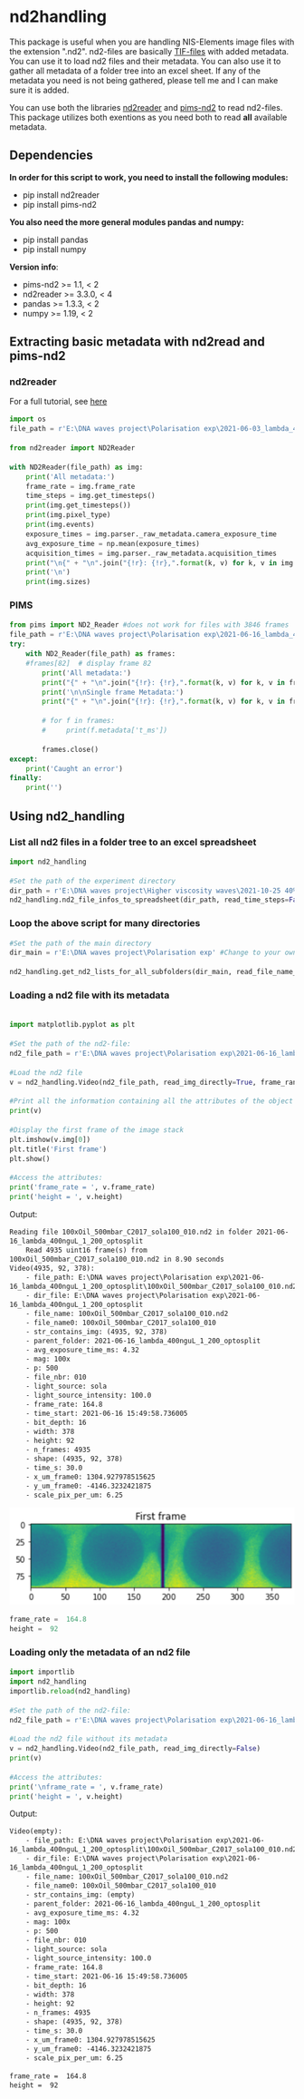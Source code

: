 # nd2handling
This package is useful when you are handling NIS-Elements image files with the extension ".nd2". nd2-files are basically [TIF-files](https://en.wikipedia.org/wiki/TIFF) with added metadata. You can use it to load nd2 files and their metadata. You can also use it to gather all metadata of a folder tree into an excel sheet. If any of the metadata you need is not being gathered, please tell me and I can make sure it is added.

You can use both the libraries [nd2reader](https://pypi.org/project/nd2reader/) and [pims-nd2](https://pypi.org/project/pims-nd2/) to read nd2-files. This package utilizes both exentions as you need both to read **all** available metadata.

## Dependencies
**In order for this script to work, you need to install the following modules:**

- pip install nd2reader
- pip install pims-nd2

**You also need the more general modules pandas and numpy:**
- pip install pandas
- pip install numpy

**Version info**:
- pims-nd2        >= 1.1, < 2
- nd2reader        >= 3.3.0, < 4
- pandas        >= 1.3.3,   < 2
- numpy             >= 1.19,  < 2

## Extracting basic metadata with nd2read and pims-nd2

### nd2reader
For a full tutorial, see [here](https://rbnvrw.github.io/nd2reader/tutorial.html#nd2-metadata)
```python
import os
file_path = r'E:\DNA waves project\Polarisation exp\2021-06-03_lambda_400nguL_1_200\100mbar\100xOil_100mbar_pol-none_mid_solis100_019.nd2'

from nd2reader import ND2Reader

with ND2Reader(file_path) as img:
    print('All metadata:')
    frame_rate = img.frame_rate
    time_steps = img.get_timesteps()
    print(img.get_timesteps())
    print(img.pixel_type)
    print(img.events)
    exposure_times = img.parser._raw_metadata.camera_exposure_time
    avg_exposure_time = np.mean(exposure_times)
    acquisition_times = img.parser._raw_metadata.acquisition_times
    print("\n{" + "\n".join("{!r}: {!r},".format(k, v) for k, v in img.metadata.items() if (not k=='z_coordinates')) + "}") 
    print('\n')
    print(img.sizes)
```
### PIMS
```python
from pims import ND2_Reader #does not work for files with 3846 frames
file_path = r'E:\DNA waves project\Polarisation exp\2021-06-16_lambda_400nguL_1_200_optosplit\100xOil_500mbar_C2017_sola100_010.nd2'
try:
    with ND2_Reader(file_path) as frames:
    #frames[82]  # display frame 82
        print('All metadata:')
        print("{" + "\n".join("{!r}: {!r},".format(k, v) for k, v in frames.metadata.items()) + "}")
        print('\n\nSingle frame Metadata:')
        print("{" + "\n".join("{!r}: {!r},".format(k, v) for k, v in frames[5].metadata.items()) + "}")

        # for f in frames:
        #     print(f.metadata['t_ms'])

        frames.close()
except:
    print('Caught an error')
finally:
    print('')
```

## Using nd2_handling

### List all nd2 files in a folder tree to an excel spreadsheet

```python
import nd2_handling

#Set the path of the experiment directory
dir_path = r'E:\DNA waves project\Higher viscosity waves\2021-10-25 40% sucrose 50 nguL'
nd2_handling.nd2_file_infos_to_spreadsheet(dir_path, read_time_steps=False, read_xy_pos=False, read_file_name_info=True)
```

### Loop the above script for many directories
```python
#Set the path of the main directory
dir_main = r'E:\DNA waves project\Polarisation exp' #Change to your own directory containing subdirectories with .nd2-files.

nd2_handling.get_nd2_lists_for_all_subfolders(dir_main, read_file_name_info=True)
```

### Loading a nd2 file with its metadata
```python

import matplotlib.pyplot as plt

#Set the path of the nd2-file:
nd2_file_path = r'E:\DNA waves project\Polarisation exp\2021-06-16_lambda_400nguL_1_200_optosplit\100xOil_500mbar_C2017_sola100_010.nd2'

#Load the nd2 file
v = nd2_handling.Video(nd2_file_path, read_img_directly=True, frame_range = [0,0])

#Print all the information containing all the attributes of the object
print(v)

#Display the first frame of the image stack
plt.imshow(v.img[0])
plt.title('First frame')
plt.show()

#Access the attributes:
print('frame_rate = ', v.frame_rate)
print('height = ', v.height)
```

Output:
```
Reading file 100xOil_500mbar_C2017_sola100_010.nd2 in folder 2021-06-16_lambda_400nguL_1_200_optosplit
	Read 4935 uint16 frame(s) from 100xOil_500mbar_C2017_sola100_010.nd2 in 8.90 seconds
Video(4935, 92, 378):
	- file_path: E:\DNA waves project\Polarisation exp\2021-06-16_lambda_400nguL_1_200_optosplit\100xOil_500mbar_C2017_sola100_010.nd2
	- dir_file: E:\DNA waves project\Polarisation exp\2021-06-16_lambda_400nguL_1_200_optosplit
	- file_name: 100xOil_500mbar_C2017_sola100_010.nd2
	- file_name0: 100xOil_500mbar_C2017_sola100_010
	- str_contains_img: (4935, 92, 378)
	- parent_folder: 2021-06-16_lambda_400nguL_1_200_optosplit
	- avg_exposure_time_ms: 4.32
	- mag: 100x
	- p: 500
	- file_nbr: 010
	- light_source: sola
	- light_source_intensity: 100.0
	- frame_rate: 164.8
	- time_start: 2021-06-16 15:49:58.736005
	- bit_depth: 16
	- width: 378
	- height: 92
	- n_frames: 4935
	- shape: (4935, 92, 378)
	- time_s: 30.0
	- x_um_frame0: 1304.927978515625
	- y_um_frame0: -4146.3232421875
	- scale_pix_per_um: 6.25
```
![alt text](output.png "First Frame")
```python
frame_rate =  164.8
height =  92
```

### Loading only the metadata of an nd2 file 
```python
import importlib
import nd2_handling
importlib.reload(nd2_handling)

#Set the path of the nd2-file:
nd2_file_path = r'E:\DNA waves project\Polarisation exp\2021-06-16_lambda_400nguL_1_200_optosplit\100xOil_500mbar_C2017_sola100_010.nd2'

#Load the nd2 file without its metadata
v = nd2_handling.Video(nd2_file_path, read_img_directly=False)
print(v)

#Access the attributes:
print('\nframe_rate = ', v.frame_rate)
print('height = ', v.height)
```
Output:
```
Video(empty):
	- file_path: E:\DNA waves project\Polarisation exp\2021-06-16_lambda_400nguL_1_200_optosplit\100xOil_500mbar_C2017_sola100_010.nd2
	- dir_file: E:\DNA waves project\Polarisation exp\2021-06-16_lambda_400nguL_1_200_optosplit
	- file_name: 100xOil_500mbar_C2017_sola100_010.nd2
	- file_name0: 100xOil_500mbar_C2017_sola100_010
	- str_contains_img: (empty)
	- parent_folder: 2021-06-16_lambda_400nguL_1_200_optosplit
	- avg_exposure_time_ms: 4.32
	- mag: 100x
	- p: 500
	- file_nbr: 010
	- light_source: sola
	- light_source_intensity: 100.0
	- frame_rate: 164.8
	- time_start: 2021-06-16 15:49:58.736005
	- bit_depth: 16
	- width: 378
	- height: 92
	- n_frames: 4935
	- shape: (4935, 92, 378)
	- time_s: 30.0
	- x_um_frame0: 1304.927978515625
	- y_um_frame0: -4146.3232421875
	- scale_pix_per_um: 6.25

frame_rate =  164.8
height =  92
```